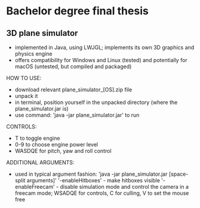 # Bachelor degree final thesis
## 3D plane simulator

- implemented in Java, using LWJGL; implements its own 3D graphics and physics engine
- offers compatibility for Windows and Linux (tested) and potentially for macOS (untested, but compiled and packaged)

HOW TO USE:
- download relevant plane_simulator_[OS].zip file
- unpack it
- in terminal, position yourself in the unpacked directory (where the plane_simulator.jar is)
- use command: 'java -jar plane_simulator.jar' to run

CONTROLS:
- T to toggle engine
- 0-9 to choose engine power level
- WASDQE for pitch, yaw and roll control

ADDITIONAL ARGUMENTS:
- used in typical argument fashion: 'java -jar plane_simulator.jar [space-split arguments]'
'-enableHitboxes' - make hitboxes visible
'-enableFreecam' - disable simulation mode and control the camera in a freecam mode; WSADQE for controls, C for culling, V to set the mouse free
